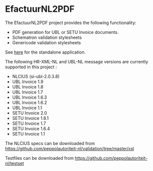 # EfactuurNL2PDF

The EfactuurNL2PDF project provides the following functionality:
- PDF generation for UBL or SETU Invoice documents.
- Schematron validation stylesheets
- Genericode validation stylesheets

See [here](https://github.com/eluinstra/efactuur2pdf) for the standalone application.

The following HR-XML-NL and UBL-NL message versions are currently supported in this project :
- NLCIUS (si-ubl-2.0.3.8)
- UBL Invoice 1.9
- UBL Invoice 1.8
- UBL Invoice 1.7
- UBL Invoice 1.6.3
- UBL Invoice 1.6.2
- UBL Invoice 1.1
- SETU Invoice 2.0
- SETU Invoice 1.8.1
- SETU Invoice 1.7
- SETU Invoice 1.6.4
- SETU Invoice 1.1

The NLCIUS specs can be downloaded from https://github.com/peppolautoriteit-nl/validation/tree/master/xsl

Testfiles can be downloaded from https://github.com/peppolautoriteit-nl/testset
